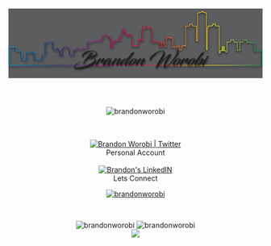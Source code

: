 <h1 align="center"> <img src="Photos\Portfolio Banner.png"/></h1>
<br>
<p align="center"> <img src="https://komarev.com/ghpvc/?username=brandonworobi&label=Code%20Stalkers&color=7a0eb4&style=plastic" alt="brandonworobi" /> </p>
<br>
<br>
<center>
<a href="https://twitter.com/RevNibbles">
  <img alt="Brandon Worobi | Twitter" width="35px" src="https://raw.githubusercontent.com/peterthehan/peterthehan/master/assets/twitter.svg" /></a> <br> Personal Account
<br>
<br>
<a href="https://www.linkedin.com/in/worobi/">
  <img  alt="Brandon's LinkedIN" width="35px" src="https://raw.githubusercontent.com/peterthehan/peterthehan/master/assets/linkedin.svg" />
</a>  <br>Lets Connect
<br>
</center>
<p align="center"> <a href="https://github.com/ryo-ma/github-profile-trophy"><img src="https://github-profile-trophy.vercel.app/?username=brandonworobi&theme=discord&no-bg=true&no-frame=true" alt="brandonworobi" /></a></p><br>

<p align="center"><img src="https://github-readme-stats.vercel.app/api/top-langs?username=brandonworobi&show_icons=true&theme=midnight-purple&locale=en&layout=compact" alt="brandonworobi" width="495px">

<img src="https://github-readme-stats.vercel.app/api?username=brandonworobi&show_icons=true&theme=midnight-purple&border=DD11DDlocale=en" alt="brandonworobi" />
<br>
<img src="https://github-readme-streak-stats.herokuapp.com?user=brandonworobi&theme=midnight-purple&fire=DD5D3D&ring=6B4FDD&border=DD11DD&stroke=DD11DD&currStreakNum=DD11DD&sideNums=DD5D3D&currStreakLabel=DD5D3D&dates=DD11DD(https://git.io/streak-stats)"/></p>
